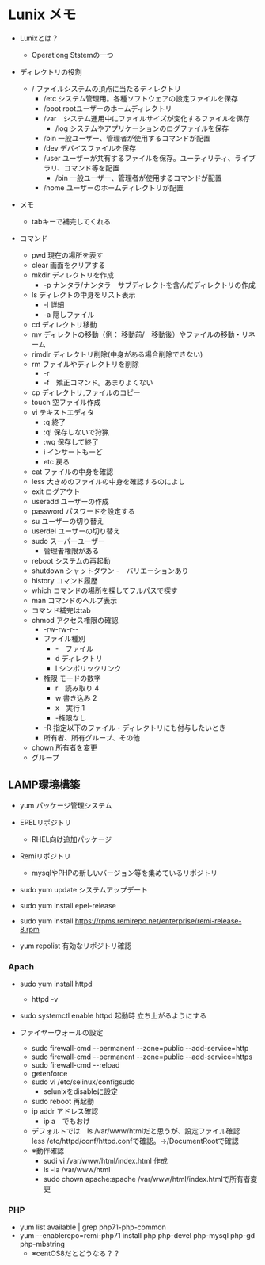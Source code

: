 # Lunix メモ

- Lunixとは？
    - Operationg Ststemの一つ

- ディレクトリの役割
    - / ファイルシステムの頂点に当たるディレクトリ
        - /etc システム管理用。各種ソフトウェアの設定ファイルを保存
        - /boot rootユーザーのホームディレクトリ
        - /var　システム運用中にファイルサイズが変化するファイルを保存
            - /log システムやアプリケーションのログファイルを保存
        - /bin 一般ユーザー、管理者が使用するコマンドが配置
        - /dev デバイスファイルを保存
        - /user ユーザーが共有するファイルを保存。ユーティリティ、ライブラリ、コマンド等を配置
            - /bin 一般ユーザー、管理者が使用するコマンドが配置
        - /home ユーザーのホームディレクトリが配置

- メモ
    - tabキーで補完してくれる

- コマンド
    - pwd 現在の場所を表す
    - clear 画面をクリアする
    - mkdir ディレクトリを作成
        - -p ナンタラ/ナンタラ　サブディレクトを含んだディレクトリの作成
    - ls ディレクトの中身をリスト表示
        - -l 詳細
        - -a 隠しファイル
    - cd ディレクトリ移動
    - mv ディレクトの移動（例： 移動前/　移動後）やファイルの移動・リネーム
    - rimdir ディレクトリ削除(中身がある場合削除できない)
    - rm ファイルやディレクトリを削除
        - -r
        - -f　矯正コマンド。あまりよくない
    - cp ディレクトリ,ファイルのコピー
    - touch 空ファイル作成
    - vi テキストエディタ
        - :q 終了
        - :q! 保存しないで狩猟
        - :wq 保存して終了
        - i インサートもーど
        - etc 戻る
    - cat ファイルの中身を確認
    - less 大きめのファイルの中身を確認するのによし
    - exit ログアウト
    - useradd ユーザーの作成
    - password パスワードを設定する
    - su ユーザーの切り替え
    - userdel ユーザーの切り替え
    - sudo スーパーユーザー
        - 管理者権限がある
    - reboot システムの再起動
    - shutdown シャットダウン
        -　バリエーションあり
    - history コマンド履歴
    - which コマンドの場所を探してフルパスで探す
    - man コマンドのヘルプ表示
    - コマンド補完はtab
    - chmod アクセス権限の確認
        - -rw-rw-r--
        - ファイル種別
            - -　ファイル
            - d ディレクトリ
            - l シンボリックリンク
        - 権限 モードの数字
            - r　読み取り 4
            - w 書き込み 2
            - x　実行 1
            - -権限なし
        - -R 指定以下のファイル・ディレクトリにも付与したいとき
        - 所有者、所有グループ、その他
    - chown 所有者を変更
    - グループ

## LAMP環境構築
- yum パッケージ管理システム

- EPELリポジトリ
    - RHEL向け追加パッケージ
- Remiリポジトリ
    - mysqlやPHPの新しいバージョン等を集めているリポジトリ

- sudo yum update システムアップデート
- sudo yum install epel-release 
- sudo yum install https://rpms.remirepo.net/enterprise/remi-release-8.rpm
- yum repolist 有効なリポジトリ確認

### Apach
- sudo yum install httpd
    - httpd -v
- sudo systemctl enable httpd 起動時 立ち上がるようにする

- ファイヤーウォールの設定
    - sudo firewall-cmd --permanent --zone=public --add-service=http
    - sudo firewall-cmd --permanent --zone=public --add-service=https
    - sudo firewall-cmd --reload
    - getenforce
    - sudo vi /etc/selinux/configsudo
        - selunixをdisableに設定
    - sudo reboot 再起動
    - ip addr アドレス確認
        - ip a　でもおけ
    - デフォルトでは　ls /var/www/htmlだと思うが、設定ファイル確認　less /etc/httpd/conf/httpd.confで確認。→/DocumentRootで確認
    - ※動作確認
        - sudi vi /var/www/html/index.html 作成
        - ls -la /var/www/html
        - sudo chown apache:apache /var/www/html/index.htmlで所有者変更

### PHP
- yum list available | grep php71-php-common
- yum --enablerepo=remi-php71 install php php-devel php-mysql php-gd php-mbstring
    - ※centOS8だとどうなる？？